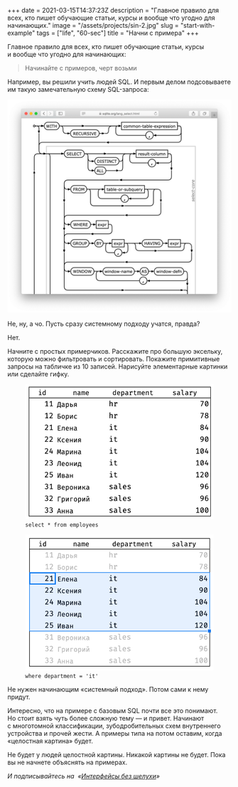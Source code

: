 +++
date = 2021-03-15T14:37:23Z
description = "Главное правило для всех, кто пишет обучающие статьи, курсы и вообще что угодно для начинающих."
image = "/assets/projects/sin-2.jpg"
slug = "start-with-example"
tags = ["life", "60-sec"]
title = "Начни с примера"
+++

Главное правило для всех, кто пишет обучающие статьи, курсы и вообще что угодно для начинающих:

<blockquote class="big">
Начинайте с примеров, черт возьми
</blockquote>

Например, вы решили учить людей SQL. И первым делом подсовываете им такую замечательную схему SQL-запроса: 

![Схема SQL-запроса](examples-sql.png)

Не, ну, а чо. Пусть сразу системному подходу учатся, правда?

Нет.

Начните с простых примерчиков. Расскажите про большую эксельку, которую можно фильтровать и сортировать. Покажите примитивные запросы на табличке из 10 записей. Нарисуйте элементарные картинки или сделайте гифку.

<div class="row">
<div class="col-xs-12 col-sm-6">
<figure>
  <img alt="Табличка" src="examples-table.png">
  <figcaption><code>select * from employees</code></figcaption>
</figure>
</div>
<div class="col-xs-12 col-sm-6">
<figure>
  <img alt="Условие WHERE" src="examples-where.png">
  <figcaption><code>where department = 'it'</code></figcaption>
</figure>
</div>
</div>

Не нужен начинающим «системный подход». Потом сами к нему придут.

Интересно, что на примере с базовым SQL почти все это понимают. Но стоит взять чуть более сложную тему — и привет. Начинают с многотомной классификации, зубодробительных схем внутреннего устройства и прочей жести. А примеры типа на потом оставим, когда «целостная картина» будет.

Не будет у людей целостной картины. Никакой картины не будет. Пока вы не начнете объяснять на примерах.

<div class="row">
<div class="col-xs-12 col-sm-10 col-md-8"><p><em>И подписывайтесь на <span class="nowrap"><i class="far fa-star color-sin"></i> «<a href="https://t.me/dangry">Интерфейсы без шелухи</a>»</span></em></p></div>
</div>



